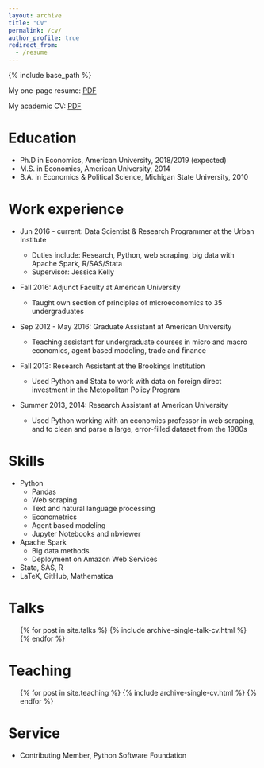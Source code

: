 ```yaml
---
layout: archive
title: "CV"
permalink: /cv/
author_profile: true
redirect_from:
  - /resume
---
```


{% include base_path %}

My one-page resume: [PDF](http://levyjeff.github.io/files/Levy_CV.pdf) 

My academic CV: [PDF]() 

Education
======
* Ph.D in Economics, American University, 2018/2019 (expected)
* M.S. in Economics, American University, 2014
* B.A. in Economics & Political Science, Michigan State University, 2010

Work experience
======
* Jun 2016 - current: Data Scientist & Research Programmer at the Urban Institute
  * Duties include: Research, Python, web scraping, big data with Apache Spark, R/SAS/Stata
  * Supervisor: Jessica Kelly

* Fall 2016: Adjunct Faculty at American University
  * Taught own section of principles of microeconomics to 35 undergraduates
  
* Sep 2012 - May 2016: Graduate Assistant at American University
  * Teaching assistant for undergraduate courses in micro and macro economics, agent based modeling, trade and finance
  
* Fall 2013: Research Assistant at the Brookings Institution
  * Used Python and Stata to work with data on foreign direct investment in the Metopolitan Policy Program
  
* Summer 2013, 2014: Research Assistant at American University
  * Used Python working with an economics professor in web scraping, and to clean and parse a large, error-filled dataset from the 1980s
  
Skills
======
* Python
  * Pandas
  * Web scraping
  * Text and natural language processing
  * Econometrics
  * Agent based modeling
  * Jupyter Notebooks and nbviewer
* Apache Spark
  * Big data methods
  * Deployment on Amazon Web Services
* Stata, SAS, R
* LaTeX, GitHub, Mathematica

Talks
======
  <ul>{% for post in site.talks %}
    {% include archive-single-talk-cv.html %}
  {% endfor %}</ul>
  
Teaching
======
  <ul>{% for post in site.teaching %}
    {% include archive-single-cv.html %}
  {% endfor %}</ul>
  
Service
======
* Contributing Member, Python Software Foundation
